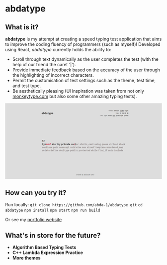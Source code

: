 # abdatype

## What is it?
**abdatype** is my attempt at creating a speed typing test application that aims to improve the coding fluency of programmers (such as myself)! 
Developed using React, *abdatype* currently holds the ability to:
- Scroll through text dynamically as the user completes the test (with the help of our friend the caret '|').
- Provide immediate feedback based on the accuracy of the user through the highlighting of incorrect characters.
- Permit the customisation of test settings such as the theme, test time, and test type.
- Be aesthetically pleasing (UI inspiration was taken from not only [monkeytype.com](https://monkeytype.com/) but also some other amazing typing tests).


![abdatype in action](sampleimage.PNG)


## How can you try it?
Run locally:
`git clone https://github.com/abda-1/abdatype.git`
`cd abdatype`
`npm install`
`npm start`
`npm run build`

Or see my [portfolio website](https://abda-1.github.io/)

## What's in store for the future? 
- **Algorithm Based Typing Tests**
- **C++ Lambda Expression Practice**
- **More themes**